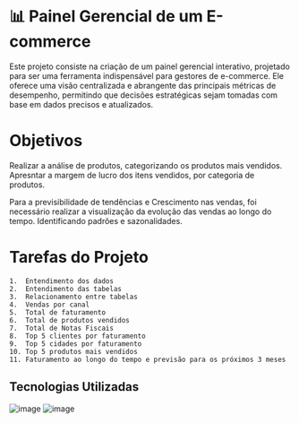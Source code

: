 
# 📊 Painel Gerencial de um E-commerce

Este projeto consiste na criação de um painel gerencial interativo, projetado para ser uma ferramenta indispensável para gestores de e-commerce. Ele oferece uma visão centralizada e abrangente das principais métricas de desempenho, permitindo que decisões estratégicas sejam tomadas com base em dados precisos e atualizados.


# Objetivos
Realizar a análise de produtos, categorizando os produtos mais vendidos. Apresntar a margem de lucro dos itens vendidos, por categoria de produtos.

Para a previsibilidade de tendências e Crescimento nas vendas, foi necessário realizar a visualização da evolução das vendas ao longo do tempo. Identificando padrões e sazonalidades.
# Tarefas do Projeto

    1.	Entendimento dos dados
    2.	Entendimento das tabelas
    3.	Relacionamento entre tabelas
    4.	Vendas por canal
    5.	Total de faturamento
    6.	Total de produtos vendidos
    7.	Total de Notas Fiscais
    8.	Top 5 clientes por faturamento
    9.	Top 5 cidades por faturamento
    10.	Top 5 produtos mais vendidos
    11.	Faturamento ao longo do tempo e previsão para os próximos 3 meses

## Tecnologias Utilizadas


![image](https://img.shields.io/badge/PowerBI-F2C811?style=for-the-badge&logo=Power%20BI&logoColor=white) ![image](https://img.shields.io/badge/Microsoft_Excel-217346?style=for-the-badge&logo=microsoft-excel&logoColor=white)

